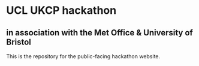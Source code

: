 # UCL UKCP hackathon
## in association with the Met Office & University of Bristol

This is the repository for the public-facing hackathon website.
